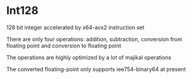 # Int128

128 bit integer accelerated by x64-avx2 instruction set

There are only four operations: addition, subtraction, conversion from floating point and conversion to floating point

The operations are highly optimized by a lot of majikal operations

The converted floating-point only supports iee754-binary64 at present
